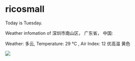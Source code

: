 # ricosmall

Today is Tuesday.

Weather infomation of 深圳市南山区， 广东省， 中国: 

Weather: 多云, Temperature: 29 ℃ , Air Index: 12 优高温 黄色

<img src="https://github-readme-stats.vercel.app/api?username=ricosmall&show_icons=true" />
